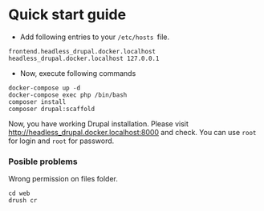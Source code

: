 # Quick start guide #

- Add following entries to your `/etc/hosts `file.

``` shell
frontend.headless_drupal.docker.localhost headless_drupal.docker.localhost 127.0.0.1
```

- Now, execute following commands

``` shell
docker-compose up -d
docker-compose exec php /bin/bash
composer install
composer drupal:scaffold
```

Now, you have working Drupal installation. Please visit http://headless_drupal.docker.localhost:8000 and check. You can use `root` for login and `root` for password.

### Posible problems

Wrong permission on files folder.

``` chmod 777 web/sites/default/files/
cd web
drush cr
```


